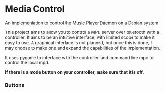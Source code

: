 # Media Control

An implementation to control the Music Player Daemon on a Debian system.

This project aims to allow you to control a MPD server over bluetooth with a
controller. It aims to be an intuitive interface, with limited scope to make it
easy to use. A graphical interface is not planned, but once this is done, I may
choose to make one and expand the capabilities of the implementation.

It uses pygame to interface with the controller, and command line mpc to
control the local mpd.

**If there is a mode button on your controller, make sure that it is off.**

### Buttons

